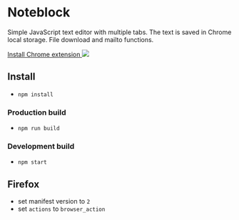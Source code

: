 # Noteblock

Simple JavaScript text editor with multiple tabs.
The text is saved in Chrome local storage.
File download and mailto functions.

<a href="https://chrome.google.com/webstore/detail/noteblock/lgggceedgldbcfbpkacockgbkbpjcfdh" class="btn">
  Install Chrome extension
</a>

<a href="https://chrome.google.com/webstore/detail/noteblock/lgggceedgldbcfbpkacockgbkbpjcfdh">
  <img src="https://lh3.googleusercontent.com/lNAwIXSiozbX657HhI8okszLDvrTYiR-JhvlZV-UrREjJXZDOB8V7r_qSQrdgbDbAvhnAaWHrQ=s1280-h800-e365-rw" />
</a>

## Install

- `npm install`

### Production build

- `npm run build`

### Development build

- `npm start`

## Firefox

- set manifest version to `2`
- set `actions` to `browser_action`
